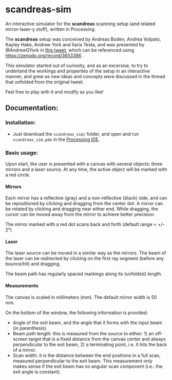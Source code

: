 # scandreas-sim
An interactive simulator for the **scandreas** scanning setup (and related mirror-laser-y stuff), written in Processing.

The **scandreas** setup was conceived by Andreas Boden, Andrea Volpato, Kayley Hake, Andrew York and Ilaria Testa, 
and was presented by @AndrewGYork in [this tweet](https://twitter.com/AndrewGYork/status/1222319044755197952), which can be referenced using https://zenodo.org/record/3653386 .

This simulator started out of curiosity, and as an excersise, to try to undertand the workings and properties of the setup in an interactive manner, and grew as new ideas and concepts were discussed in the thread that unfolded from the original tweet.

Feel free to play with it and modify as you like!


## Documentation:

### Installation:
- Just download the `scandreas_sim/` folder, and open and run `scandreas_sim.pde` in the [Processing IDE](https://processing.org/download/).

### Basic usage:
Upon start, the user is presented with a canvas with several objects: three mirrors and a laser source. At any time, the active object will be marked with a red circle.

#### Mirrors
Each mirror has a reflective (gray) and a non-reflective (black) side, and can be repositioned by clicking and dragging from the center dot. 
A mirror can be rotated by clicking and dragging near either end. While dragging, the cursor can be moved away from the mirror to achieve better precision.

The mirror marked with a red dot scans back and forth (default range = +/- 2°)


#### Laser
The laser source can be moved in a similar way as the mirrors. The beam of the laser can be redirected by clicking on the first ray segment (before any bounce/hit) and dragging.

The beam path has regularly spaced markings along its (unfolded) length.

#### Measurements

The canvas is scaled in millimeters (mm). The default mirror width is 50 mm.

On the bottom of the window, the following information is provided:
- Angle of the exit beam, and the angle that it forms with the input beam (in parenthesis).
- Beam path length: this is measured from the source to either: 1) an off-screen target that is a fixed distance from the canvas center and always perpendicular to the exit beam, 2) a terminating point, i.e. it hits the back of a mirror.
- Scan width: it is the distance between the end positions in a full scan, measured perpendicular to the exit beam. This measurement only makes sense if the exit beam has no angular scan component (i.e.: the exit angle is constant).

